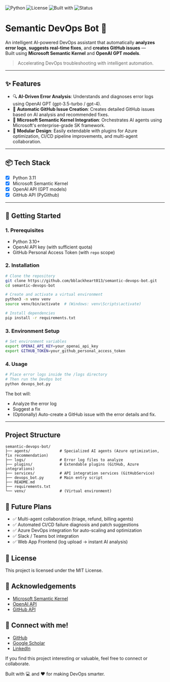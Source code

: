 ![Python](https://img.shields.io/badge/Python-3.11-blue)
![License](https://img.shields.io/badge/License-MIT-green)
![Built with](https://img.shields.io/badge/Built%20With-Semantic%20Kernel%20%26%20OpenAI-blueviolet)
![Status](https://img.shields.io/badge/Status-Active-brightgreen)

# Semantic DevOps Bot 🚀

An intelligent AI-powered DevOps assistant that automatically **analyzes error logs**, **suggests real-time fixes**, and **creates GitHub issues** —  
Built using **Microsoft Semantic Kernel** and **OpenAI GPT models**.

> Accelerating DevOps troubleshooting with intelligent automation.

---

## ✨ Features

- 🔍 **AI-Driven Error Analysis**: Understands and diagnoses error logs using OpenAI GPT (gpt-3.5-turbo / gpt-4).
- 🚀 **Automatic GitHub Issue Creation**: Creates detailed GitHub issues based on AI analysis and recommended fixes.
- 🤖 **Microsoft Semantic Kernel Integration**: Orchestrates AI agents using Microsoft's enterprise-grade SK framework.
- 🔧 **Modular Design**: Easily extendable with plugins for Azure optimization, CI/CD pipeline improvements, and multi-agent collaboration.

---

## 📦 Tech Stack

- [x] Python 3.11
- [x] Microsoft Semantic Kernel
- [x] OpenAI API (GPT models)
- [x] GitHub API (PyGithub)

---

## 🚀 Getting Started

### 1. Prerequisites

- Python 3.10+
- OpenAI API key (with sufficient quota)
- GitHub Personal Access Token (with `repo` scope)

### 2. Installation

```bash
# Clone the repository
git clone https://github.com/bblackheart013/semantic-devops-bot.git
cd semantic-devops-bot

# Create and activate a virtual environment
python3 -m venv venv
source venv/bin/activate  # (Windows: venv\Scripts\activate)

# Install dependencies
pip install -r requirements.txt
```

### 3. Environment Setup

```bash
# Set environment variables
export OPENAI_API_KEY=your_openai_api_key
export GITHUB_TOKEN=your_github_personal_access_token
```

### 4. Usage

```bash
# Place error logs inside the /logs directory
# Then run the DevOps bot
python devops_bot.py
```

The bot will:
- Analyze the error log
- Suggest a fix
- (Optionally) Auto-create a GitHub issue with the error details and fix.

---

## Project Structure

```
semantic-devops-bot/
├── agents/             # Specialized AI agents (Azure optimization, fix recommendation)
├── logs/               # Error log files to analyze
├── plugins/            # Extendable plugins (GitHub, Azure integrations)
├── services/           # API integration services (GitHubService)
├── devops_bot.py       # Main entry script
├── README.md
├── requirements.txt
└── venv/               # (Virtual environment)
```

## 🎯 Future Plans

- ✅ Multi-agent collaboration (triage, refund, billing agents)
- ✅ Automated CI/CD failure diagnosis and patch suggestions
- ✅ Azure DevOps integration for auto-scaling and optimization
- ✅ Slack / Teams bot integration
- ✅ Web App Frontend (log upload → instant AI analysis)

## 📜 License

This project is licensed under the MIT License.

## 🙏 Acknowledgements

- [Microsoft Semantic Kernel](https://github.com/microsoft/semantic-kernel)
- [OpenAI API](https://platform.openai.com/docs/api-reference)
- [GitHub API](https://docs.github.com/en/rest)

## 📣 Connect with me!

- [GitHub](https://github.com/bblackheart013)
- [Google Scholar](https://scholar.google.com/citations?user=o1hrV0kAAAAJ&hl=en)
- [LinkedIn](https://www.linkedin.com/in/mohd-sarfaraz-f-8bb52922a) <!-- Replace with your actual LinkedIn URL -->

If you find this project interesting or valuable, feel free to connect or collaborate.

Built with 💻 and ❤️ for making DevOps smarter.
